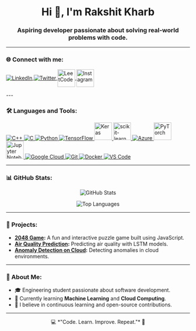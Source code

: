 <h1 align="center">Hi 👋, I'm Rakshit Kharb</h1>
<h3 align="center">Aspiring developer passionate about solving real-world problems with code.</h3>

---

### 🌐 Connect with me:
<p align="left"> <a href="https://www.linkedin.com/in/rakshit-kharb-a23a05207/" target="_blank"> <img align="center" src="https://img.icons8.com/fluency/48/000000/linkedin.png" alt="LinkedIn" /> </a> <a href="https://twitter.com/your-profile" target="_blank"> <img align="center" src="https://img.icons8.com/fluency/48/000000/twitter.png" alt="Twitter" /> </a> <a href="https://leetcode.com/u/rakshitkharb/" target="_blank"> <img align="center" src="https://cdn.iconscout.com/icon/free/png-256/free-leetcode-3521542-2944960.png" width="48" alt="LeetCode" /> </a> <a href="https://www.instagram.com/rakshitkharb/" target="_blank"> <img align="center" src="https://upload.wikimedia.org/wikipedia/commons/9/95/Instagram_logo_2022.svg" width="48" alt="Instagram" /> </a> </p>
---

### 🛠️ Languages and Tools:

<p align="left"> <!-- Languages --> <a href="https://isocpp.org/" target="_blank"> <img src="https://img.icons8.com/color/48/000000/c-plus-plus-logo.png" alt="C++"/> </a> <a href="https://en.wikipedia.org/wiki/C_(programming_language)" target="_blank"> <img src="https://img.icons8.com/color/48/000000/c-programming.png" alt="C"/> </a> <a href="https://www.python.org/" target="_blank"> <img src="https://img.icons8.com/color/48/000000/python--v1.png" alt="Python"/> </a> <!-- ML Tools --> <a href="https://www.tensorflow.org/" target="_blank"> <img src="https://img.icons8.com/color/48/000000/tensorflow.png" alt="TensorFlow"/> </a> <a href="https://keras.io/" target="_blank"> <img src="https://encrypted-tbn0.gstatic.com/images?q=tbn:ANd9GcSn3G7aNWlBFrxvcqPJlFkdUqQ3mSxFokba9g&s" width="48" alt="Keras"/> </a> <a href="https://scikit-learn.org/" target="_blank"> <img src="https://e7.pngegg.com/pngimages/39/4/png-clipart-logo-scikit-learn-python-github-machine-learning-text-orange.png" width="48" alt="scikit-learn"/> </a> <a href="https://azure.microsoft.com/" target="_blank"> <img src="https://img.icons8.com/fluency/48/000000/azure-1.png" alt="Azure"/> </a> <a href="https://pytorch.org/" target="_blank"> <img src="https://pbs.twimg.com/card_img/1867310329761325056/-StiJvSm?format=png&name=4096x4096" width="48" alt="PyTorch"/> </a> <a href="https://jupyter.org/" target="_blank"> <img src="https://upload.wikimedia.org/wikipedia/commons/thumb/3/38/Jupyter_logo.svg/800px-Jupyter_logo.svg.png" width="48" alt="Jupyter Notebook"/> </a> <!-- Cloud and Tools --> <a href="https://cloud.google.com/" target="_blank"> <img src="https://img.icons8.com/color/48/000000/google-cloud.png" alt="Google Cloud"/> </a> <a href="https://git-scm.com/" target="_blank"> <img src="https://img.icons8.com/color/48/000000/git.png" alt="Git"/> </a> <a href="https://www.docker.com/" target="_blank"> <img src="https://img.icons8.com/color/48/000000/docker.png" alt="Docker"/> </a> <a href="https://code.visualstudio.com/" target="_blank"> <img src="https://img.icons8.com/color/48/000000/visual-studio-code-2019.png" alt="VS Code"/> </a> </p>

---

### 📊 GitHub Stats:
<p align="center">
  <img src="https://github-readme-stats.vercel.app/api?username=RakshitKharb&show_icons=true&theme=dark" alt="GitHub Stats"/>
</p>
<p align="center">
  <img src="https://github-readme-stats.vercel.app/api/top-langs/?username=RakshitKharb&layout=compact&theme=dark" alt="Top Languages"/>
</p>

---

### 🚀 Projects:
- **[2048 Game](https://github.com/RakshitKharb/2048-Game):** A fun and interactive puzzle game built using JavaScript.
- **[Air Quality Prediction](https://github.com/RakshitKharb/Air-Quality-Pred-using-LSTM):** Predicting air quality with LSTM models.
- **[Anomaly Detection on Cloud](https://github.com/RakshitKharb/Anomaly-Detection-on-Cloud):** Detecting anomalies in cloud environments.

---

### 🎯 About Me:
- 🎓 Engineering student passionate about software development.
- 🌱 Currently learning **Machine Learning** and **Cloud Computing**.
- 🎯 I believe in continuous learning and open-source contributions.

---
<p align="center">
  💻 *"Code. Learn. Improve. Repeat."* 🚀
</p>

